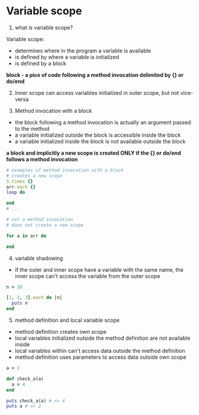 # Variable scope

1. what is variable scope?

Variable scope:

- determines where in the program a variable is available
- is defined by where a variable is initialized
- is defined by a block

**block - a pice of code following a method invocation delimited by {} or do/end**

2. Inner scope can access variables initialized in outer scope, but not vice-versa

3. Method invocation with a block

- the block following a method invocation is actually an argument passed to the method
- a variable initialized outside the block is accessible inside the block
- a variable initialized inside the block is not available outside the block

**a block and implicitly a new scope is created ONLY if the {} or do/end follows a method invocation**

```ruby
# examples of method invocation with a block
# creates a new scope
3.times {}
arr.each {}
loop do

end
# ...

# not a method invocation
# does not create a new scope

for a in arr do

end
```

4. variable shadowing

- if the outer and inner scope have a variable with the same name, the inner scope can't access the variable from the outer scope

```ruby
n = 10

[1, 2, 3].each do |n|
  puts n
end
```

5. method definition and local variable scope

- method definition creates own scope
- local variables initialized outside the method definition are not available inside
- local variables within can't access data outside the method definition
- method definition uses parameters to access data outside own scope

```ruby
a = 2

def check_a(a)
  a = 4
end

puts check_a(a) # => 4
puts a # => 2
```
